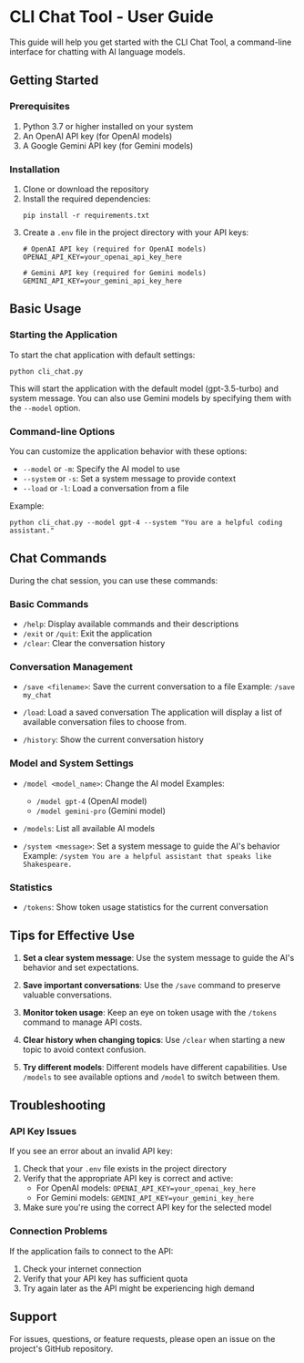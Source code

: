 # CLI Chat Tool - User Guide

This guide will help you get started with the CLI Chat Tool, a command-line interface for chatting with AI language models.

## Getting Started

### Prerequisites

1. Python 3.7 or higher installed on your system
2. An OpenAI API key (for OpenAI models)
3. A Google Gemini API key (for Gemini models)

### Installation

1. Clone or download the repository
2. Install the required dependencies:
   ```
   pip install -r requirements.txt
   ```
3. Create a `.env` file in the project directory with your API keys:
   ```
   # OpenAI API key (required for OpenAI models)
   OPENAI_API_KEY=your_openai_api_key_here

   # Gemini API key (required for Gemini models)
   GEMINI_API_KEY=your_gemini_api_key_here
   ```

## Basic Usage

### Starting the Application

To start the chat application with default settings:

```
python cli_chat.py
```

This will start the application with the default model (gpt-3.5-turbo) and system message. You can also use Gemini models by specifying them with the `--model` option.

### Command-line Options

You can customize the application behavior with these options:

- `--model` or `-m`: Specify the AI model to use
- `--system` or `-s`: Set a system message to provide context
- `--load` or `-l`: Load a conversation from a file

Example:
```
python cli_chat.py --model gpt-4 --system "You are a helpful coding assistant."
```

## Chat Commands

During the chat session, you can use these commands:

### Basic Commands

- `/help`: Display available commands and their descriptions
- `/exit` or `/quit`: Exit the application
- `/clear`: Clear the conversation history

### Conversation Management

- `/save <filename>`: Save the current conversation to a file
  Example: `/save my_chat`

- `/load`: Load a saved conversation
  The application will display a list of available conversation files to choose from.

- `/history`: Show the current conversation history

### Model and System Settings

- `/model <model_name>`: Change the AI model
  Examples:
  - `/model gpt-4` (OpenAI model)
  - `/model gemini-pro` (Gemini model)

- `/models`: List all available AI models

- `/system <message>`: Set a system message to guide the AI's behavior
  Example: `/system You are a helpful assistant that speaks like Shakespeare.`

### Statistics

- `/tokens`: Show token usage statistics for the current conversation

## Tips for Effective Use

1. **Set a clear system message**: Use the system message to guide the AI's behavior and set expectations.

2. **Save important conversations**: Use the `/save` command to preserve valuable conversations.

3. **Monitor token usage**: Keep an eye on token usage with the `/tokens` command to manage API costs.

4. **Clear history when changing topics**: Use `/clear` when starting a new topic to avoid context confusion.

5. **Try different models**: Different models have different capabilities. Use `/models` to see available options and `/model` to switch between them.

## Troubleshooting

### API Key Issues

If you see an error about an invalid API key:
1. Check that your `.env` file exists in the project directory
2. Verify that the appropriate API key is correct and active:
   - For OpenAI models: `OPENAI_API_KEY=your_openai_key_here`
   - For Gemini models: `GEMINI_API_KEY=your_gemini_key_here`
3. Make sure you're using the correct API key for the selected model

### Connection Problems

If the application fails to connect to the API:
1. Check your internet connection
2. Verify that your API key has sufficient quota
3. Try again later as the API might be experiencing high demand

## Support

For issues, questions, or feature requests, please open an issue on the project's GitHub repository.